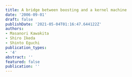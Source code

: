 ```yaml
---
title: A bridge between boosting and a kernel machine
date: '2006-09-01'
draft: false
publishDate: '2021-05-04T01:16:47.644122Z'
authors:
- Masanori Kawakita
- Shiro Ikeda
- Shinto Eguchi
publication_types:
- '4'
abstract: ''
featured: false
publication: ''
---
```

